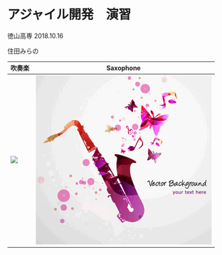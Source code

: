 # アジャイル開発　演習
  徳山高専      2018.10.16
 
住田みらの

|吹奏楽|Saxophone|
|---|---|
|![](onpu.jpg)|![](sax.png)|
